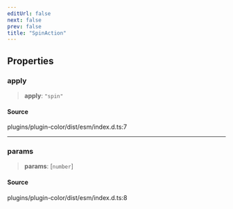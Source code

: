 ```yaml
---
editUrl: false
next: false
prev: false
title: "SpinAction"
---
```


## Properties

### apply

> **apply**: `"spin"`

#### Source

plugins/plugin-color/dist/esm/index.d.ts:7

***

### params

> **params**: [`number`]

#### Source

plugins/plugin-color/dist/esm/index.d.ts:8
